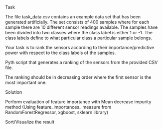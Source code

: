 Task

The file task_data.csv contains an example data set that has been  generated artificially. The set consists of 400 samples where for each sample there are 10 different sensor readings available. The samples have been divided into two classes where the class label is either 1 or -1. The class labels define to what particular class a particular sample belongs.

Your task is to rank the sensors according to their importance/predictive power with respect to the class labels of the samples.

Pyth script that generates a ranking of the sensors from the provided CSV file.

The ranking should be in decreasing order where the first sensor is the most important one.


Solution

Perform evaluation of feature importance with Mean decrease impurity method (Using feature_importances_ measure from RandomForestRegressor, xgboost, sklearn library)

Sort/Visualize the result
